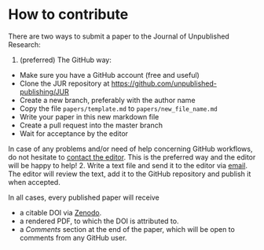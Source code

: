 # How to contribute

There are two ways to submit a paper to the Journal of Unpublished Research:
1. (preferred) The GitHub way:
 - Make sure you have a GitHub account (free and useful)
 - Clone the JUR repository at https://github.com/unpublished-publishing/JUR
 - Create a new branch, preferably with the author name
 - Copy the file `papers/template.md` to `papers/new_file_name.md`
 - Write your paper in this new markdown file
 - Create a pull request into the master branch
 - Wait for acceptance by the editor

In case of any problems and/or need of help concerning GitHub workflows, do not hesitate to
[contact the editor](mailto:unpublished.publishing@gmail.com). This is the preferred way and
the editor will be happy to help!
2. Write a text file and send it to the editor via [email](mailto:unpublished.publishing@gmail.com). The editor will review the text, add it to the GitHub repository and publish it when accepted.

In all cases, every published paper will receive
- a citable DOI via [Zenodo](www.zenodo.org).
- a rendered PDF, to which the DOI is attributed to.
- a _Comments_ section at the end of the paper, which will be open to comments from any GitHub user.
